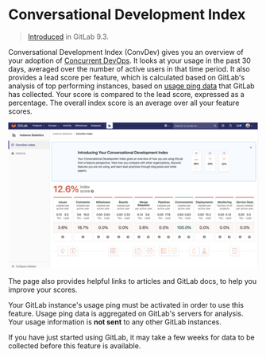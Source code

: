 # Conversational Development Index

> [Introduced][ce-30469] in GitLab 9.3.

Conversational Development Index (ConvDev) gives you an overview of your adoption of [Concurrent DevOps](https://about.gitlab.com/concurrent-devops/). It looks at your usage in the
past 30 days, averaged over the number of active users in that time period. It also
provides a lead score per feature, which is calculated based on GitLab's analysis
of top performing instances, based on [usage ping data][ping] that GitLab has
collected. Your score is compared to the lead score, expressed as a percentage.
The overall index score is an average over all your feature scores.

![ConvDev index](img/convdev_index.png)

The page also provides helpful links to articles and GitLab docs, to help you
improve your scores.

Your GitLab instance's usage ping must be activated in order to use this feature.
Usage ping data is aggregated on GitLab's servers for analysis. Your usage
information is **not sent** to any other GitLab instances.

If you have just started using GitLab, it may take a few weeks for data to be
collected before this feature is available.

[ce-30469]: https://gitlab.com/gitlab-org/gitlab-ce/issues/30469
[ping]: ../admin_area/settings/usage_statistics.md#usage-ping
